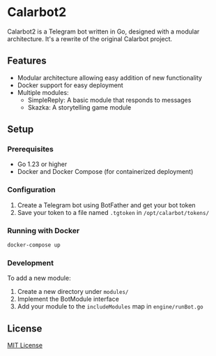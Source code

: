 # Calarbot2

Calarbot2 is a Telegram bot written in Go, designed with a modular architecture. It's a rewrite of the original Calarbot project.

## Features

- Modular architecture allowing easy addition of new functionality
- Docker support for easy deployment
- Multiple modules:
  - SimpleReply: A basic module that responds to messages
  - Skazka: A storytelling game module

## Setup

### Prerequisites

- Go 1.23 or higher
- Docker and Docker Compose (for containerized deployment)

### Configuration

1. Create a Telegram bot using BotFather and get your bot token
2. Save your token to a file named `.tgtoken` in `/opt/calarbot/tokens/`

### Running with Docker

```bash
docker-compose up
```

### Development

To add a new module:

1. Create a new directory under `modules/`
2. Implement the BotModule interface
3. Add your module to the `includeModules` map in `engine/runBot.go`

## License

[MIT License](LICENSE)